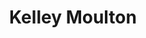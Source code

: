 ---
title: Kelley Moulton
permalink: /contributors/kelleymoulton.html
firstname: Kelley
lastname: Moulton
---